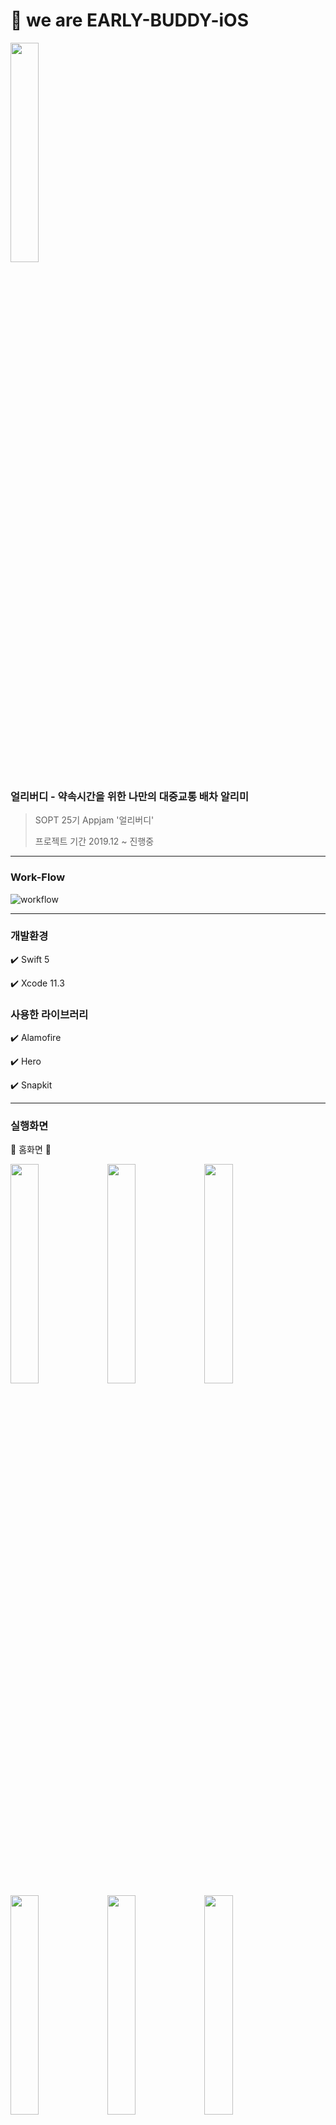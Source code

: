 # 🐥 we are EARLY-BUDDY-iOS

<img src="./images/eb_ic.png" width="30%" height="30%"></img>

### 얼리버디 - 약속시간을 위한 나만의 대중교통 배차 알리미

> SOPT 25기 Appjam '얼리버디'
>
> 프로젝트 기간 2019.12 ~ 진행중
------

### Work-Flow

![workflow](./images/workflow.png)

------

### 개발환경 

✔️ Swift 5

✔️ Xcode 11.3

### 사용한 라이브러리

✔️ Alamofire

✔️ Hero

✔️ Snapkit

------

### 실행화면

🐧 홈화면 🐧

<img src="./images/home1.png" width="30%" height="30%"></img>
<img src="./images/home2.png" width="30%" height="30%"></img>
<img src="./images/home3.png" width="30%" height="30%"></img>
<img src="./images/home4.png" width="30%" height="30%"></img>
<img src="./images/home5.png" width="30%" height="30%"></img>
<img src="./images/home6.png" width="30%" height="30%"></img>
<img src="./images/home7.png" width="30%" height="30%"></img>
<img src="./images/home8.png" width="30%" height="30%"></img>
<img src="./images/s1.png" width="30%" height="30%"></img>
<img src="./images/s2.png" width="30%" height="30%"></img>
<img src="./images/s3.png" width="30%" height="30%"></img>
<img src="./images/s4.png" width="30%" height="30%"></img>
<img src="./images/1.png" width="30%" height="30%"></img>
<img src="./images/2.png" width="30%" height="30%"></img>
<img src="./images/3.png" width="30%" height="30%"></img>
<img src="./images/4.png" width="30%" height="30%"></img>
<img src="./images/5.png" width="30%" height="30%"></img>
<img src="./images/6.png" width="30%" height="30%"></img>


🐧 일정등록 🐧

------

### 기능소개

|       기능        | 우선순위 |          개발여부          |                    담당                    |
| :---------------: | :------: | :------------------------: | :----------------------------------------: |
|     푸시알람      |  1순위   | 개발자 계정 없어 진행 불가 |                     -                      |
|        홈         |  1순위   |  뷰 완성<br />통신 진행중  |                    현지                    |
|     일정 등록     |  1순위   |  뷰 완성<br />통신 진행중  |                    현지                    |
|     주소 검색     |  1순위   |  뷰 완성<br />통신 진행중  |                    현지                    |
|   경로 보여주기   |  1순위   |  뷰 완성<br />통신 진행중  |                    현지                    |
|    정거장 위치    |  1순위   |         뷰 진행중          |                    현지                    |
|   일정 상세보기   |  1순위   |  뷰 완성<br />통신 진행중  |                    현지                    |
|     최초사용      |  2순위   |  뷰 완성<br />통신 진행중  |                    경선                    |
| 로그인 / 회원가입 |  2순위   |  뷰 완성<br />통신 진행중  |                    경선                    |
|      캘린더       |  2순위   |         뷰 진행중          | 뷰 기능 - 현지<br />라이브러리 수정 - 효진 |
|    마이페이지     |  3순위   |         뷰 진행중          |                    현지                    |

------

### 문제점과 해결방법

🆘 경로 뷰를 동적으로 움직이는 것에 어려움을 겪음

✔️ 테이블 뷰 안에 컬렉션 뷰 넣어서 셀의 width를 동적으로 그림

✔️ 테이블 뷰에서 expandable 효과를 적용해 경로를 그림

```swift
// 뷰에 나타나는 경로 계산
func timeRate(dummySet: [Route]) -> [Double] {
        // view width 318
        var ratio = [Double]()
        dummySet.forEach {
            if $0.type != .none {
                ratio.append(Double(318/90) * Double($0.min!))
            } else {
                ratio.append(10.0)
            }
        }
        print("*****\(ratio)")
        return ratio
}

// 테이블 뷰 프로토콜 정의 (더미데이터)
extension SelectPathViewController: UITableViewDelegate, UITableViewDataSource {
    
    func tableView(_ tableView: UITableView, numberOfRowsInSection section: Int) -> Int {
        return 3
    }
    
    func tableView(_ tableView: UITableView, cellForRowAt indexPath: IndexPath) -> UITableViewCell {
        let cell = tableView.dequeueReusableCell(withIdentifier: "PathCell", for: indexPath) as! PathCell
        let path = paths[indexPath.row]
        
        cell.totalTimeLabel.text = path.totalTimeLabel
        cell.totalTransport.text = path.totalTransport
        cell.transferCount.text = path.transferCount
        cell.totalWalkTime.text = path.totalWalkTime
        cell.totalCost.text = path.totalCost
        cell.testSet = testSet
        cell.ratio = timeRate(dummySet: testSet)
        
        return cell
    }
    
    func tableView(_ tableView: UITableView, heightForRowAt indexPath: IndexPath) -> CGFloat {
        return 150
    }
}
```

🆘 네비게이션 바를 커스텀하고, 다른 스토리보드로 네비게이션 연결하는 것에 어려움을 겪음

✔️ 다른 스토리보드로 연결할 때 pushViewController를 사용해서 연결하고, 코드로 네비게이션 바를 커스텀

```swift
override func viewWillAppear(_ animated: Bool) {
  ...
        addImageButton.addTarget(self, action: #selector(goToMine), for: .touchUpInside)
  ...
}

// 다른 스토리보드로 화면 전환
@objc func goToMine() {
                guard let nextVC = UIStoryboard(name: "Schedule", bundle: nil).instantiateViewController(withIdentifier: "MainScheduleViewController") as? MainScheduleViewController else { return }
        nextVC.modalPresentationStyle = .fullScreen
        self.navigationController?.pushViewController(nextVC, animated: true)
}

// 네비게이션 바 커스텀 함수
func customNavigationBar() {
        self.view.layer.backgroundColor = UIColor.white.cgColor
        self.navigationController?.setNavigationBarHidden(false, animated: true)
        self.title = "장소 선택"
        self.navigationController?.navigationBar.titleTextAttributes = [.foregroundColor: UIColor.white, .font: UIFont(name: "NotoSansKR-Medium", size: 18)!, .kern: CGFloat(-0.9)]
        self.navigationController?.navigationBar.barTintColor = UIColor.mainblue
        self.navigationController?.navigationBar.shadowImage = UIImage()
        self.navigationController?.navigationBar.isTranslucent = false
        self.navigationController?.navigationBar.backIndicatorImage = UIImage(named: "ic_back")
        self.navigationController?.navigationBar.backIndicatorTransitionMaskImage = UIImage(named: "ic_back")
        self.navigationController?.navigationBar.topItem?.title = ""
        self.navigationController?.navigationBar.tintColor = UIColor.white
}
```

🆘 dismiss되는 팝업 뷰에서 기존 뷰로 데이터를 전달하는 것에 어려움을 겪음

✔️ 프로토콜을 정의해 Delegate Pattern 적용

```swift
// dismiss되는 뷰 컨트롤러
protocol SendDataDelegate {
    func sendData(data: String)
}

class PreferPopUpViewController: UIViewController {
  var delegate: SendDataDelegate?
  
  @IBAction func confirmAction(_ sender: UIButton) {
        if !allCheckImg.isHidden {
            if let data = allLabel.titleLabel?.text {
                delegate?.sendData(data: data)
                dismiss(animated: true, completion: nil)
            }
        } else if !busCheckImg.isHidden {
            if let data = busLabel.titleLabel?.text {
                delegate?.sendData(data: data)
                dismiss(animated: true, completion: nil)
            }
        } else {
            if let data = subwayLabel.titleLabel?.text {
                delegate?.sendData(data: data)
                dismiss(animated: true, completion: nil)
            }
        }
    } 
}

// 값을 전달받는 뷰 컨트롤러

class SelectPathViewController: UIViewController, SendDataDelegate {
  // delegate 함수 정의
  func sendData(data: String) {
        preferLabel.text = data
  }
```

🆘 팝업 창에서 버튼을 클릭하면 홈으로 네비게이션 pop 되어야하는 효과가 있었는데, 팝업 뷰에는 navigation controller가 연결되어있지 않아 pop이 적용되지 않았음

✔️  onFinished(), onComplete() 함수를 적용해 해결

```swift
// 팝업 뷰 컨트롤러
class PopUpViewController: UIViewController {
  var onFinished: (() -> Void)?
  var onComplete: (() -> Void)?
  
  override func viewDidLoad() {
      super.viewDidLoad()
      self.homeButton.addTarget(self, action: #selector(goToHome), for: .touchUpInside)
      self.checkButton.addTarget(self, action: #selector(goToDetail), for: .touchUpInside)
  }
  
  @objc func goToHome() {
        self.confirm = false
        self.dismiss(animated: true)
        onFinished?()
  }
  
  @objc func goToDetail() {
        self.confirm = true
        print("goToDetail \(confirm)")
        self.dismiss(animated: true)
        onComplete?()
  }
}

// 팝업 뷰를 띄우는 뷰 컨트롤러
    @IBAction func showConfirmAction(_ sender: UIButton) {
      let storyboard = UIStoryboard(name: "Schedule", bundle: nil)
      let myAlert = storyboard.instantiateViewController(withIdentifier: "PopUpViewController") as! PopUpViewController
      myAlert.modalPresentationStyle = UIModalPresentationStyle.overCurrentContext
      myAlert.modalTransitionStyle = UIModalTransitionStyle.crossDissolve
      guard let nextVC = UIStoryboard(name: "Schedule", bundle: nil).instantiateViewController(identifier: "DetailScheduleViewController") as? DetailScheduleViewController else { return }
      nextVC.modalPresentationStyle = .fullScreen
        
      myAlert.onFinished = { [weak self] in
          self?.navigationController?.popViewController(animated: true)
      }
        
      myAlert.onComplete = { [weak self] in
          self?.navigationController?.pushViewController(nextVC, animated: true)
      }
        
      self.present(myAlert, animated: true, completion: nil)
    }
```

🆘 통신 시 접근시간 초과의 이슈가 있었음

✔️  대중적인 이슈지만, 아직 해결법을 찾지 못함
------
### 얼리버디 iOS 개발자 
👩🏻‍💻 (리드) [김현지](https://github.com/khyunjiee)</br>
 - SOPT 25기 iOS 파트 YB 김현지입니다 :)</br>
 - 좋은 팀원들 덕분에 행복한 앱잼 중입니다 !!</br>
 👩🏻‍💻 (서포트) [박경선](https://github.com/gngsn)</br>
 👩🏻‍💻 [황효진](https://github.com/hwang-hyojin)</br>
 - SOPT 25기 iOS 파트 YB 황효진입니다!</br>
 - 귀여운 이비 보면서 힘내는 중➿🐦


